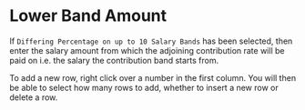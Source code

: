 # Lower Band Amount

If `Differing Percentage on up to 10 Salary Bands` has been selected,
then enter the salary amount from which the adjoining contribution rate
will be paid on i.e. the salary the contribution band starts from.

To add a new row, right click over a number in the first column. You
will then be able to select how many rows to add, whether to insert a
new row or delete a row.
